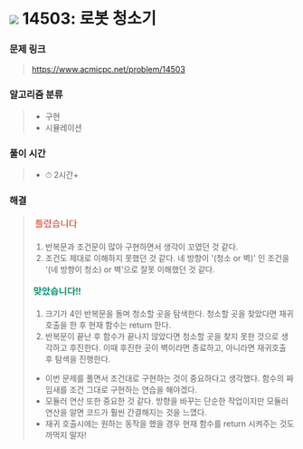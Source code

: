 # <img src="https://static.solved.ac/tier_small/11.svg" width=30> 14503: 로봇 청소기 

### 문제 링크
> https://www.acmicpc.net/problem/14503

### 알고리즘 분류
>- 구현
>- 시뮬레이션

### 풀이 시간
>- ⏱ 2시간+

### 해결
> ![bad](../../../Img/bad.png)  
>1. 반복문과 조건문이 많아 구현하면서 생각이 꼬였던 것 같다.
>2. 조건도 제대로 이해하지 못했던 것 같다. 네 방향이 '(청소 or 벽)' 인 조건을 '(네 방향이 청소) or 벽'으로 잘못 이해했던 것 같다.
>
> ![good](../../../Img/good.png)
>1. 크기가 4인 반복문을 돌며 청소할 곳을 탐색한다. 청소할 곳을 찾았다면 재귀호출을 한 후 현재 함수는 return 한다.
>2. 반복문이 끝난 후 함수가 끝나지 않았다면 청소할 곳을 찾지 못한 것으로 생각하고 후진한다. 이때 후진한 곳이 벽이라면 종료하고, 아니라면 재귀호출 후 탐색을 진행한다.
>- 이번 문제를 풀면서 조건대로 구현하는 것이 중요하다고 생각했다. 함수의 짜임새를 조건 그대로 구현하는 연습을 해야겠다.
>- 모듈러 연산 또한 중요한 것 같다. 방향을 바꾸는 단순한 작업이지만 모듈러 연산을 알면 코드가 훨씬 간결해지는 것을 느꼈다.
>- 재귀 호출시에는 원하는 동작을 했을 경우 현재 함수를 return 시켜주는 것도 까먹지 말자!


